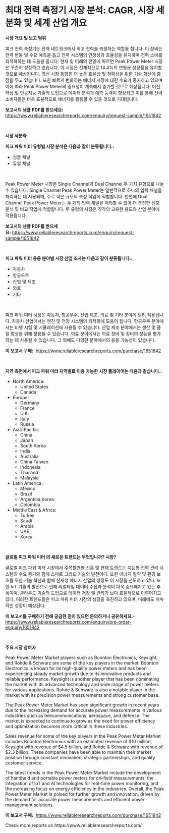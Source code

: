 <p><h1>최대 전력 측정기 시장 분석: CAGR, 시장 세분화 및 세계 산업 개요</h1></p><p><strong>시장 개요 및 보고 범위</strong></p>
<p><p>피크 전력 측정기는 전력 네트워크에서 최고 전력을 측정하는 역할을 합니다. 이 장비는 전력 변동 및 수요 예측을 돕고 전력 시스템의 안정성과 효율성을 유지하며 전력 소비를 최적화하는 데 도움을 줍니다. 현재 및 미래의 전망에 따르면 Peak Power Meter 시장은 꾸준히 성장하고 있습니다. 이 시장은 전체적으로 14.4%의 연평균 성장률을 유지할 것으로 예상됩니다. 최신 시장 동향은 더 높은 효율성 및 정확성을 위한 기술 혁신에 중점을 두고 있습니다. 또한 빠르게 변화하는 에너지 시장에 대한 수요가 증가하고 있으며 이에 따라 Peak Power Meter의 중요성이 계속해서 증가할 것으로 예상됩니다. 머신러닝 및 인공지능 기술의 도입으로 데이터 분석과 예측 능력이 향상되고 이를 통해 전력 소비자들은 더욱 효율적으로 에너지를 활용할 수 있을 것으로 기대됩니다.</p></p>
<p><strong>보고서의 샘플 PDF를 받으세요:</strong> <a href="https://www.reliableresearchreports.com/enquiry/request-sample/1651842">https://www.reliableresearchreports.com/enquiry/request-sample/1651842</a></p>
<p>&nbsp;</p>
<p><strong>시장 세분화</strong></p>
<p><strong>피크 파워 미터 유형별 시장 분석은 다음과 같이 분류됩니다.:</strong></p>
<p><ul><li>싱글 채널</li><li>듀얼 채널</li></ul></p>
<p>&nbsp;</p>
<p><p>Peak Power Meter 시장은 Single Channel과 Dual Channel 두 가지 유형으로 나눌 수 있습니다. Single Channel Peak Power Meter는 일반적으로 하나의 입력 채널을 처리하는 데 사용되며, 주로 작은 규모의 측정 작업에 적합합니다. 반면에 Dual Channel Peak Power Meter는 두 개의 입력 채널을 처리할 수 있어 더 복잡한 신호 분석 및 비교 작업에 적합합니다. 두 유형의 시장은 각각의 고유한 용도와 산업 분야에 적용됩니다.</p></p>
<p><strong>보고서의 샘플 PDF를 받으세요:</strong>&nbsp;<a href="https://www.reliableresearchreports.com/enquiry/request-sample/1651842">https://www.reliableresearchreports.com/enquiry/request-sample/1651842</a></p>
<p>&nbsp;</p>
<p><strong> 피크 파워 미터 응용 분야별 시장 산업 조사는 다음과 같이 분류됩니다.:</strong></p>
<p><ul><li>자동차</li><li>항공우주</li><li>산업 및 제조</li><li>의료</li><li>기타</li></ul></p>
<p>&nbsp;</p>
<p><p>피크 파워 미터 시장은 자동차, 항공우주, 산업 제조, 의료 및 기타 분야에 널리 적용됩니다. 자동차 산업에서는 엔진 및 전장 시스템의 최적화에 도움이 됩니다. 항공우주 분야에서는 비행 시험 및 시뮬레이션에 사용될 수 있습니다. 산업 제조 분야에서는 생산 및 품질 향상을 위해 활용될 수 있습니다. 의료 분야에서는 의료 장비 및 장비의 성능을 평가하는 데 사용될 수 있습니다. 그 외에도 다양한 분야에서의 응용 가능성이 있습니다.</p></p>
<p><strong>이 보고서 구매:</strong>&nbsp; <a href="https://www.reliableresearchreports.com/purchase/1651842">https://www.reliableresearchreports.com/purchase/1651842</a></p>
<p>&nbsp;</p>
<p><strong>지역 측면에서 피크 파워 미터 지역별로 이용 가능한 시장 플레이어는 다음과 같습니다.:</strong></p>
<p><ul>
    <li>
        North America:
        <ul>
            <li>United States</li>
            <li>Canada</li>
        </ul>
    </li>
    <li>
        Europe:
        <ul>
            <li>Germany</li>
            <li>France</li>
            <li>U.K.</li>
            <li>Italy</li>
            <li>Russia</li>
        </ul>
    </li>
    <li>
        Asia-Pacific:
        <ul>
            <li>China</li>
            <li>Japan</li>
            <li>South Korea</li>
            <li>India</li>
            <li>Australia</li>
            <li>China Taiwan</li>
            <li>Indonesia</li>
            <li>Thailand</li>
            <li>Malaysia</li>
        </ul>
    </li>
    <li>
        Latin America:
        <ul>
            <li>Mexico</li>
            <li>Brazil</li>
            <li>Argentina Korea</li>
            <li>Colombia</li>
        </ul>
    </li>
    <li>
        Middle East & Africa:
        <ul>
            <li>Turkey</li>
            <li>Saudi</li>
            <li>Arabia</li>
            <li>UAE</li>
            <li>Korea</li>
        </ul>
    </li>
    </ul></p>
<p>&nbsp;</p>
<p><strong>글로벌 피크 파워 미터 의 새로운 트렌드는 무엇입니까? 시장?</strong></p>
<p><p>글로벌 피크 파워 미터 시장에서 주목할만한 신흥 및 현재 트렌드는 지능형 전력 관리 시스템의 수요 증가와 함께 스마트 그리드 기술의 발전이다. 또한 에너지 절약 및 환경 보호를 위한 기술 혁신과 함께 신재생 에너지 산업의 성장도 이 시장을 선도하고 있다. 또한 IoT 기술의 발전으로 인해 리얼타임 데이터 수집과 분석이 더욱 중요해지고 있는 추세이며, 클라우드 기술의 도입으로 데이터 저장 및 관리가 보다 효율적으로 이루어지고 있다. 이러한 트렌드들은 피크 파워 미터 시장의 성장을 촉진하고 있으며, 미래에도 지속적인 성장이 예상된다.</p></p>
<p><strong>이 보고서를 구매하기 전에 궁금한 점이 있으면 문의하거나 공유하세요.</strong>- <a href="https://www.reliableresearchreports.com/enquiry/pre-order-enquiry/1651842">https://www.reliableresearchreports.com/enquiry/pre-order-enquiry/1651842</a></p>
<p>&nbsp;</p>
<p><strong>주요 시장 참여자</strong></p>
<p><p>Peak Power Meter Market players such as Boonton Electronics, Keysight, and Rohde & Schwarz are some of the key players in the market. Boonton Electronics is known for its high-quality power meters and has been experiencing steady market growth due to its innovative products and reliable performance. Keysight is another player that has been dominating the market with its advanced technology and wide range of power meters for various applications. Rohde & Schwarz is also a notable player in the market with its precision power measurements and strong customer base.</p><p>The Peak Power Meter Market has seen significant growth in recent years due to the increasing demand for accurate power measurements in various industries such as telecommunications, aerospace, and defense. The market is expected to continue to grow as the need for power efficiency and optimization becomes more critical in these industries.</p><p>Sales revenue for some of the key players in the Peak Power Meter Market includes Boonton Electronics with an estimated revenue of $10 million, Keysight with revenue of $4.5 billion, and Rohde & Schwarz with revenue of $2.3 billion. These companies have been able to maintain their market position through constant innovation, strategic partnerships, and quality customer service.</p><p>The latest trends in the Peak Power Meter Market include the development of handheld and portable power meters for on-field measurements, the integration of IoT and AI technologies for real-time power monitoring, and the increasing focus on energy efficiency in the industries. Overall, the Peak Power Meter Market is poised for further growth and innovation, driven by the demand for accurate power measurements and efficient power management solutions.</p></p>
<p><strong>이 보고서 구매:</strong>&nbsp;&nbsp;<a href="https://www.reliableresearchreports.com/purchase/1651842">https://www.reliableresearchreports.com/purchase/1651842</a></p>
<p>Check more reports on https://www.reliableresearchreports.com/</p>
